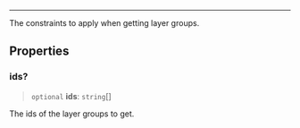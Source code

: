 ***

The constraints to apply when getting layer groups.

## Properties

### ids?

> `optional` **ids**: `string`\[]

The ids of the layer groups to get.
